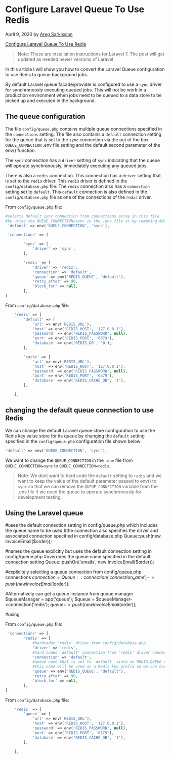 # Configure Laravel Queue To Use Redis

April 9, 2020 by [Areg Sarkissian](https://aregsar.com/about)

[Configure Laravel Queue To Use Redis](https://aregsar.com/blog/2020/configure-laravel-queue-to-use-redis)

> Note: These are installation instructions for Laravel 7. The post will get updated as needed newer versions of Laravel 

In this article I will show you how to convert the Laravel Queue configuration to use Redis to queue background jobs.

By default Laravel queue facade\provider is configured to use a `sync` driver for synchronously executing queued jobs. This will not be work in a production environment when jobs need to be queued to a data store to be picked up and executed in the background.

## The queue configuration

The file `config/queue.php` contains multiple queue connections specified in the `connections` setting. The file also contains a `default` connection setting for the queue that is set to the `sync` connection via the out of the box `QUEUE_CONNECTION` .env file setting and the default second parameter of the env() function.

The `sync` connection has a `driver` setting of `sync` indicating that the queue will operate synchronously, immediately executing any queued jobs.

There is also a `redis` connection. This connection has a `driver` setting that is set to the `redis` driver. This `redis` driver is defined in the `config/database.php` file.
The `redis` connection also has a `connection` setting set to `default`. This `default` connection is also defined in the `config/database.php` file as one of the connections of the `redis` driver.

From `config/queue.php` file:

```php
#selects default sync connection from connections array in this file
#by using the QUEUE_CONNECTION=sync in the .env file or by removing #QUEUE_CONNECTION=sync from the .env file
 'default' => env('QUEUE_CONNECTION', 'sync'),

 'connections' => [

        'sync' => [
            'driver' => 'sync',
        ],

        'redis' => [
            'driver' => 'redis',
            'connection' => 'default',
            'queue' => env('REDIS_QUEUE', 'default'),
            'retry_after' => 90,
            'block_for' => null,
        ],
]
```

From `config/database.php` file:

```php
    'redis' => [
        'default' => [
            'url' => env('REDIS_URL'),
            'host' => env('REDIS_HOST', '127.0.0.1'),
            'password' => env('REDIS_PASSWORD', null),
            'port' => env('REDIS_PORT', '6379'),
            'database' => env('REDIS_DB', '0'),
        ],

        'cache' => [
            'url' => env('REDIS_URL'),
            'host' => env('REDIS_HOST', '127.0.0.1'),
            'password' => env('REDIS_PASSWORD', null),
            'port' => env('REDIS_PORT', '6379'),
            'database' => env('REDIS_CACHE_DB', '1'),
        ],

    ],
```

## changing the default queue connection to use Redis

We can change the default Laravel queue store configuration to use the Redis key value store for its queue by changing the `default` setting specified in the `config/queue.php` configuration file shown below:

```php
'default' => env('QUEUE_CONNECTION', 'sync'),
```

We want to change the `QUEUE_CONNECTION` in the `.env` file from `QUEUE_CONNECTION=sync` to `QUEUE_CONNECTION=redis`.

> Note: We dont want to hard code the `default` setting to `redis` and we want to keep the value of the default parameter passed to env() to `sync` so that we can remove the `QUEUE_CONNECTION` variable from the .env file if we need the queue to operate synchronously for development testing.



## Using the Laravel queue

#uses the default connection setting in config/queue.php which includes the queue name to be used
#the connection also specifies the driver and associated connection specified in config/database.php
Queue::push(new InvoiceEmail($order));

#names the queue explicitly but uses the default connection setting in config/queue.php
#overrides the queue name specified in the default connection setting
Queue::pushOn('emails', new InvoiceEmail($order));

#explicitely selecting a queue connection from config/queue.php connections
$connection = Queue::connection('connection_name')->push(new InvoiceEmail($order));

#Alternatively can get a queue instance from queue manager
$queueManager = app('queue');
$queue = $queueManager->connection('redis');
$queue->push(new InvoiceEmail($order));


#using

From `config/queue.php` file:

```php
 'connections' => [
        'redis' => [
            #hardcodes 'redis' driver from config/database.php
            'driver' => 'redis',
            #hard coded 'default' connection from 'redis' driver connection in config/database.php
            'connection' => 'default',
            #queue name that is set to `default` since no REDIS_QUEUE setting is defined in .env file
            #this name will be used as a Redis key prefix so we can have different queues with the same Redis connection (no need to change this setting)
            'queue' => env('REDIS_QUEUE', 'default'),
            'retry_after' => 90,
            'block_for' => null,
        ],
]
```

From `config/database.php` file:

```php
    'redis' => [
        'queue' => [
            'url' => env('REDIS_URL'),
            'host' => env('REDIS_HOST', '127.0.0.1'),
            'password' => env('REDIS_PASSWORD', null),
            'port' => env('REDIS_PORT', '6379'),
            'database' => env('REDIS_CACHE_DB', '1'),
        ],

    ],
```


